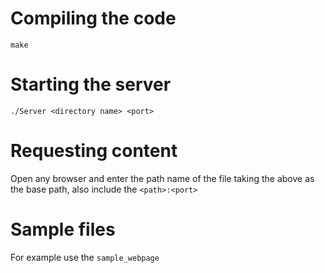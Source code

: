 # Compiling the code
``` make ```

# Starting the server
``` ./Server <directory name> <port> ```

# Requesting content
Open any browser and enter the path name of the file taking the above <directory name> as the base path, also include the <port>
``` <path>:<port> ```

# Sample files
For example use the ``` sample_webpage ```
